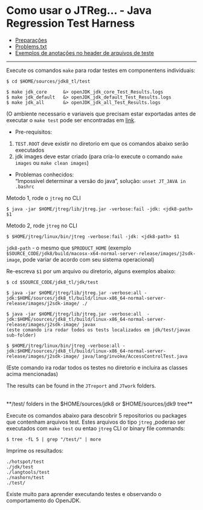 # Como usar o JTReg… - Java Regression Test Harness

* [Preparações](preparations.md)
* [Problems.txt](advanced-steps/problems.txt.md)
* [Exemplos de anotações no header de arquivos de teste](advanced-steps/test-annotations.md)
---

Execute os comandos ```make``` para rodar testes em componentens individuais:
```
$ cd $HOME/sources/jdk8_tl/test
 
$ make jdk_core      &> openJDK_jdk_core_Test_Results.logs
$ make jdk_default   &> openJDK_jdk_default_Test_Results.logs 
$ make jdk_all       &> openJDK_jdk_all_Test_Results.logs
```

(O ambiente necessario e variaveis que precisam estar exportadas antes de executar o ```make test``` pode ser encontradas em [link](https://java.net/projects/adoptopenjdk/pages/InstallJtreg#Running_tests_via_the_CLI).

* Pre-requisitos:<br/>
1) ```TEST.ROOT``` deve existir no diretorio em que os comandos abaixo serão executados<br/>
2) jdk images deve estar criado (para cria-lo execute o comando ```make images``` ou ```make clean images```)<br/>

* Problemas conhecidos: <br/>
“Impossivel determinar a versão do java”, solução: ```unset JT_JAVA in .bashrc```

Metodo 1, rode o ```jtreg``` no CLI
```
$ java -jar $HOME/jtreg/lib/jtreg.jar -verbose:fail -jdk: <jdk8-path> $1
```

Metodo 2, rode ```jtreg``` no CLI
```
$ $HOME/jtreg/linux/bin/jtreg -verbose:fail -jdk: <jdk8-path> $1
```

```jdk8-path``` - o mesmo que ```$PRODUCT_HOME```  (exemplo ```$SOURCE_CODE/jdk8/build/macosx-x64-normal-server-release/images/j2sdk-image```, pode variar de acordo com seu sistema operacional)

Re-escreva ```$1``` por um arquivo ou diretorio, alguns exemplos abaixo:

```
$ cd $SOURCE_CODE/jdk8_tl/jdk/test

$ java -jar $HOME/jtreg/lib/jtreg.jar -verbose:all -jdk:$HOME/sources/jdk8_tl/build/linux-x86_64-normal-server-release/images/j2sdk-image/ ./ 

$ java -jar $HOME/jtreg/lib/jtreg.jar -verbose:all  -jdk:$HOME/sources/jdk8_tl/build/linux-x86_64-normal-server-release/images/j2sdk-image/ javax
(este comando ira rodar todos os tests localizados em jdk/test/javax sub-folder)

$ $HOME/jtreg/linux/bin/jtreg -verbose:all -jdk:$HOME/sources/jdk8_tl/build/linux-x86_64-normal-server-release/images/j2sdk-image/ java/lang/invoke/AccessControlTest.java
```
(Este comando ira rodar todos os testes no diretorio e incluira as classes acima mencionadas)

The results can be found in the ```JTreport``` and ```JTwork``` folders.

<br/>
**/test/ folders in the $HOME/sources/jdk8 or $HOME/sources/jdk9 tree**

Execute os comandos abaixo para descobrir 5 repositorios ou packages que contenham arquivos test.
Estes arquivos do tipo ```jtreg``` ,poderao ser executados com ```make test``` ou entao ```jtreg``` CLI or binary file commands:

```
$ tree -fL 5 | grep "/test/" | more
```

Imprime os resultados:
```
./hotspot/test
./jdk/test
./langtools/test
./nashorn/test
./test/
```

Existe muito para aprender executando testes e observando o comportamento do OpenJDK.